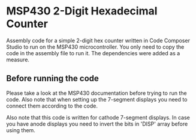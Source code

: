 # MSP430 2-Digit Hexadecimal Counter
Assembly code for a simple 2-digit hex counter written in Code Composer Studio to run on the MSP430
microcontroller. You only need to copy the code in the assembly file to run it. The dependencies were 
added as a measure.

## Before running the code
Please take a look at the MSP430 documentation before trying to run the code. Also note that when 
setting up the 7-segment displays you need to connect them according to the code.

Also note that this code is written for cathode 7-segment displays. In case you have anode displays 
you need to invert the bits in 'DISP' array before using them.
